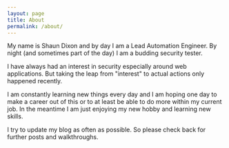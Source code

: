```yaml
---
layout: page
title: About
permalink: /about/
---
```


My name is Shaun Dixon and by day I am a Lead Automation Engineer.  By night (and sometimes part of the day) I am a budding security tester. 

I have always had an interest in security especially around web applications.  But taking the leap from "interest" to actual actions only happened recently. 

I am constantly learning new things every day and I am hoping one day to make a career out of this or to at least be able to do more within my current job.  In the meantime I am just enjoying my new hobby and learning new skills. 

I try to update my blog as often as possible.  So please check back for further posts and walkthroughs. 

